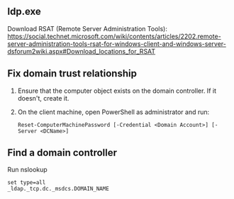 ldp.exe
-------
Download RSAT (Remote Server Administration Tools): https://social.technet.microsoft.com/wiki/contents/articles/2202.remote-server-administration-tools-rsat-for-windows-client-and-windows-server-dsforum2wiki.aspx#Download_locations_for_RSAT

Fix domain trust relationship
-----------------------------
1. Ensure that the computer object exists on the domain controller. If it doesn't, create it.

2. On the client machine, open PowerShell as administrator and run:

       Reset-ComputerMachinePassword [-Credential <Domain Account>] [-Server <DCName>]

Find a domain controller
------------------------

Run nslookup

    set type=all
    _ldap._tcp.dc._msdcs.DOMAIN_NAME

